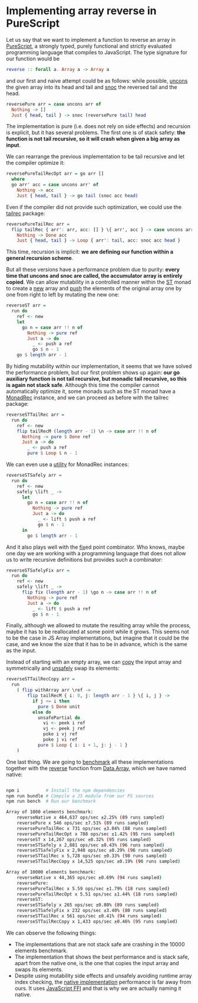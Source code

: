 # Implementing array reverse in PureScript

Let us say that we want to implement a function to reverse an array in [PureScript](https://www.purescript.org), a strongly typed, purely functional and strictly evaluated programming language that compiles to JavaScript. The type signature for our function would be

```haskell
reverse :: forall a. Array a -> Array a
``` 

and our first and naive attempt could be as follows: while possible, [uncons](https://pursuit.purescript.org/packages/purescript-arrays/7.1.0/docs/Data.Array#v:uncons) the given array into its head and tail and [snoc](https://pursuit.purescript.org/packages/purescript-arrays/7.1.0/docs/Data.Array#v:snoc) the reversed tail and the head.

```haskell
reversePure arr = case uncons arr of
  Nothing -> []
  Just { head, tail } -> snoc (reversePure tail) head
``` 

The implementation is pure (i.e. does not rely on side effects) and recursion is explicit, but it has several problems. The first one is of stack safety: **the function is not tail recursive, so it will crash when given a big array as input**.

We can rearrange the previous implementation to be tail recursive and let the compiler optimize it:

```haskell
reversePureTailRecOpt arr = go arr []
  where
  go arr' acc = case uncons arr' of
    Nothing -> acc
    Just { head, tail } -> go tail (snoc acc head)
``` 

Even if the compiler did not provide such optimization, we could use the [tailrec](https://pursuit.purescript.org/packages/purescript-tailrec/6.1.0) package:

```haskell
reversePureTailRec arr =
  flip tailRec { arr': arr, acc: [] } \{ arr', acc } -> case uncons arr' of
    Nothing -> Done acc
    Just { head, tail } -> Loop { arr': tail, acc: snoc acc head }
``` 

This time, recursion is implicit: **we are defining our function within a general recursion scheme**.

But all these versions have a performance problem due to purity: **every time that uncons and snoc are called, the accumulator array is entirely copied**. We can allow mutability in a controlled manner within the [ST](https://pursuit.purescript.org/packages/purescript-st/6.0.0) monad to create a [new](https://pursuit.purescript.org/packages/purescript-arrays/7.1.0/docs/Data.Array.ST#v:new) array and [push](https://pursuit.purescript.org/packages/purescript-arrays/7.1.0/docs/Data.Array.ST#v:push) the elements of the original array one by one from right to left by mutating the new one:

```haskell
reverseST arr =
  run do
    ref <- new
    let
      go n = case arr !! n of
        Nothing -> pure ref
        Just a -> do
          _ <- push a ref
          go $ n - 1
    go $ length arr - 1

``` 

By hiding mutability within our implementation, it seems that we have solved the performance problem, but our first problem shows up again: **our go auxiliary function is not tail recursive, but monadic tail recursive, so this is again not stack safe**. Although this time the compiler cannot automatically optimize it, some monads such as the ST monad have a [MonadRec](https://pursuit.purescript.org/packages/purescript-tailrec/6.1.0/docs/Control.Monad.Rec.Class#t:MonadRec) instance, and we can proceed as before with the tailrec package:

```haskell
reverseSTTailRec arr =
  run do
    ref <- new
    flip tailRecM (length arr - 1) \n -> case arr !! n of
      Nothing -> pure $ Done ref
      Just a -> do
        _ <- push a ref
        pure $ Loop $ n - 1
``` 

We can even use a [utility](https://pursuit.purescript.org/packages/purescript-safely/4.0.0/docs/Control.Safely#v:safely) for MonadRec instances:

```haskell
reverseSTSafely arr =
  run do
    ref <- new
    safely \lift _ ->
      let
        go n = case arr !! n of
          Nothing -> pure ref
          Just a -> do
            _ <- lift $ push a ref
            go $ n - 1
      in
        go $ length arr - 1
```

And it also plays well with the [fix](https://pursuit.purescript.org/packages/purescript-control/6.0.0/docs/Control.Lazy#v:fix)ed point combinator. Who knows, maybe one day we are working with a programming language that does not allow us to write recursive definitions but provides such a combinator:

```haskell
reverseSTSafelyFix arr =
  run do
    ref <- new
    safely \lift _ ->
      flip fix (length arr - 1) \go n -> case arr !! n of
        Nothing -> pure ref
        Just a -> do
          _ <- lift $ push a ref
          go $ n - 1
```

Finally, although we allowed to mutate the resulting array while the process, maybe it has to be reallocated at some point while it grows. This seems not to be the case in JS Array implementations, but imagine that it could be the case, and we know the size that it has to be in advance, which is the same as the input.

Instead of starting with an empty array, we can [copy](https://pursuit.purescript.org/packages/purescript-arrays/7.1.0/docs/Data.Array.ST#v:withArray) the input array and symmetrically and [unsafely](https://pursuit.purescript.org/packages/purescript-partial/4.0.0/docs/Partial.Unsafe#v:unsafePartial) swap its elements:

```haskell
reverseSTTailRecCopy arr =
  run
    ( flip withArray arr \ref ->
        flip tailRecM { i: 0, j: length arr - 1 } \{ i, j } ->
          if j <= i then
            pure $ Done unit
          else do
            unsafePartial do
              vi <- peek i ref
              vj <- peek j ref
              poke i vj ref
              poke j vi ref
            pure $ Loop { i: i + 1, j: j - 1 }
    )
```

One last thing. We are going to [benchmark](index.js) all these implementations together with the
[reverse](https://pursuit.purescript.org/packages/purescript-arrays/7.1.0/docs/Data.Array#v:reverse) function from [Data.Array](https://pursuit.purescript.org/packages/purescript-arrays/7.1.0/docs/Data.Array), which we have named native:

```sh

npm i          # Install the npm dependencies
npm run bundle # Compile a JS module from our PS sources
npm run bench  # Run our benchmark

Array of 1000 elements benchmark:
    reverseNative x 464,637 ops/sec ±2.25% (89 runs sampled)
    reversePure x 546 ops/sec ±7.51% (89 runs sampled)
    reversePureTailRec x 731 ops/sec ±3.04% (88 runs sampled)
    reversePureTailRecOpt x 788 ops/sec ±1.42% (95 runs sampled)
    reverseST x 14,267 ops/sec ±0.32% (95 runs sampled)
    reverseSTSafely x 2,881 ops/sec ±0.43% (96 runs sampled)
    reverseSTSafelyFix x 2,940 ops/sec ±0.29% (96 runs sampled)
    reverseSTTailRec x 5,728 ops/sec ±0.33% (98 runs sampled)
    reverseSTTailRecCopy x 14,525 ops/sec ±0.19% (96 runs sampled)

Array of 10000 elements benchmark:
    reverseNative x 44,365 ops/sec ±0.69% (94 runs sampled)
    reversePure: 
    reversePureTailRec x 5.59 ops/sec ±1.79% (18 runs sampled)
    reversePureTailRecOpt x 5.51 ops/sec ±1.44% (18 runs sampled)
    reverseST: 
    reverseSTSafely x 265 ops/sec ±0.80% (89 runs sampled)
    reverseSTSafelyFix x 232 ops/sec ±3.40% (80 runs sampled)
    reverseSTTailRec x 561 ops/sec ±0.41% (94 runs sampled)
    reverseSTTailRecCopy x 1,433 ops/sec ±0.46% (95 runs sampled)
```

We can observe the following things:

* The implementations that are not stack safe are crashing in the 10000 elements benchmark.
* The implementation that shows the best performance and is stack safe, apart from the native one, is the one that copies the input array and swaps its elements.
* Despite using mutability side effects and unsafely avoiding runtime array index checking, the [native implementation](https://github.com/purescript/purescript-arrays/blob/v7.1.0/src/Data/Array.js#L195) performance is far away from ours. It uses [JavaScript FFI](https://github.com/purescript/documentation/blob/master/guides/FFI.md) and that is why we are actually naming it native.
